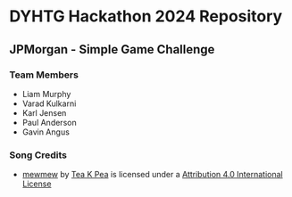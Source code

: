 # DYHTG Hackathon 2024 Repository
## JPMorgan - Simple Game Challenge

### Team Members

- Liam Murphy
- Varad Kulkarni
- Karl Jensen
- Paul Anderson
- Gavin Angus

### Song Credits

- [mewmew](https://freemusicarchive.org/music/tea-k-pea/single/mewmew/) by [Tea K Pea](https://freemusicarchive.org/music/tea-k-pea/) is licensed under a [Attribution 4.0 International License](https://creativecommons.org/licenses/by/4.0/)
